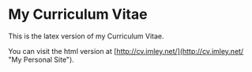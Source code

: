 My Curriculum Vitae
===================

This is the latex version of my Curriculum Vitae.

You can visit the html version at [http://cv.imley.net/](http://cv.imley.net/ "My Personal Site").
